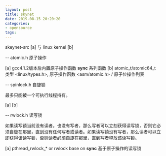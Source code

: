 ```yaml
---
layout: post
title: skynet
date: 2019-08-15 20:20:20
categories:
- opensource
tags:
---
```


skeynet-src [a] 与 linux kernel [b]

-- atomic.h 原子操作

[a] gcc4.1.2版本后内置原子操作函数 __sync__ 系列函数
[b] atomic_t/atomic64_t 类型 <linux/types.h>, 原子操作函数 <asm/atomic.h> / 原子位操作列表

-- spinlock.h 自旋锁

最多只能被一个可执行线程持有。

[a] 
[b]

-- rwlock.h 读写锁

如果读写锁当前没有读者，也没有写者，那么写者可以立刻获得读写锁，否则它必须自旋在那里，直到没有任何写者或读者。如果读写锁没有写者，那么读者可以立即获得该读写锁，否则读者必须自旋在那里，直到写者释放该读写锁。

[a] pthread_rwlock_* or rwlock base on __sync__ 基于原子操作的读写锁

